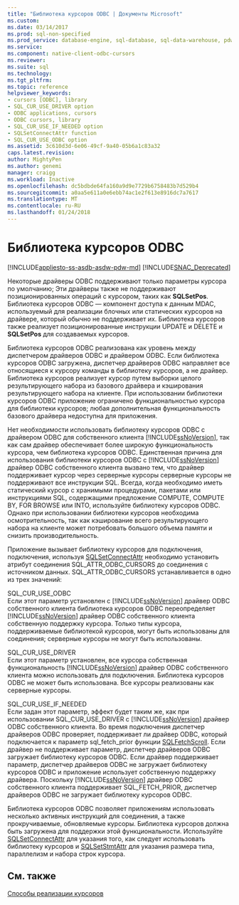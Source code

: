 ```yaml
---
title: "Библиотека курсоров ODBC | Документы Microsoft"
ms.custom: 
ms.date: 03/14/2017
ms.prod: sql-non-specified
ms.prod_service: database-engine, sql-database, sql-data-warehouse, pdw
ms.service: 
ms.component: native-client-odbc-cursors
ms.reviewer: 
ms.suite: sql
ms.technology: 
ms.tgt_pltfrm: 
ms.topic: reference
helpviewer_keywords:
- cursors [ODBC], library
- SQL_CUR_USE_DRIVER option
- ODBC applications, cursors
- ODBC cursors, library
- SQL_CUR_USE_IF_NEEDED option
- SQLSetConnectAttr function
- SQL_CUR_USE_ODBC option
ms.assetid: 3c610d3d-6e06-49cf-9a40-05b6a1c83a32
caps.latest.revision: 
author: MightyPen
ms.author: genemi
manager: craigg
ms.workload: Inactive
ms.openlocfilehash: dc5bdbde64fa160a9d9e7729b6758483b7d529b4
ms.sourcegitcommit: a0aa5e611a0e6ebb74ac1e2f613e8916dc7a7617
ms.translationtype: MT
ms.contentlocale: ru-RU
ms.lasthandoff: 01/24/2018
---
```

# <a name="odbc-cursor-library"></a>Библиотека курсоров ODBC
[!INCLUDE[appliesto-ss-asdb-asdw-pdw-md](../../../includes/appliesto-ss-asdb-asdw-pdw-md.md)]
[!INCLUDE[SNAC_Deprecated](../../../includes/snac-deprecated.md)]

  Некоторые драйверы ODBC поддерживают только параметры курсора по умолчанию; Эти драйверы также не поддерживают позиционированных операций с курсором, таких как **SQLSetPos**. Библиотека курсоров ODBC — компонент доступа к данным MDAC, используемый для реализации блочных или статических курсоров на драйвере, который обычно не поддерживает их. Библиотека курсоров также реализует позиционированные инструкции UPDATE и DELETE и **SQLSetPos** для создаваемых курсоров.  
  
 Библиотека курсоров ODBC реализована как уровень между диспетчером драйверов ODBC и драйвером ODBC. Если библиотека курсоров ODBC загружена, диспетчер драйверов ODBC направляет все относящиеся к курсору команды в библиотеку курсоров, а не драйвер. Библиотека курсоров реализует курсор путем выборки целого результирующего набора из базового драйвера и кэширования результирующего набора на клиенте. При использовании библиотеки курсоров ODBC приложение ограничено функциональностью курсора для библиотеки курсоров; любая дополнительная функциональность базового драйвера недоступна для приложения.  
  
 Нет необходимости использовать библиотеку курсоров ODBC с драйвером ODBC для собственного клиента [!INCLUDE[ssNoVersion](../../../includes/ssnoversion-md.md)], так как сам драйвер обеспечивает более широкую функциональность курсора, чем библиотека курсоров ODBC. Единственная причина для использования библиотеки курсоров ODBC с [!INCLUDE[ssNoVersion](../../../includes/ssnoversion-md.md)] драйвер ODBC собственного клиента вызвано тем, что драйвер поддерживает курсор через серверные курсоры серверные курсоры не поддерживают все инструкции SQL. Всегда, когда необходимо иметь статический курсор с хранимыми процедурами, пакетами или инструкциями SQL, содержащими предложение COMPUTE, COMPUTE BY, FOR BROWSE или INTO, используйте библиотеку курсоров ODBC. Однако при использовании библиотеки курсоров необходима осмотрительность, так как кэширование всего результирующего набора на клиенте может потребовать большого объема памяти и снизить производительность.  
  
 Приложение вызывает библиотеку курсоров для подключения, подключения, используя [SQLSetConnectAttr](../../../relational-databases/native-client-odbc-api/sqlsetconnectattr.md) необходимо установить атрибут соединения SQL_ATTR_ODBC_CURSORS до соединения с источником данных. SQL_ATTR_ODBC_CURSORS устанавливается в одно из трех значений:  
  
 SQL_CUR_USE_ODBC  
 Если этот параметр установлен с [!INCLUDE[ssNoVersion](../../../includes/ssnoversion-md.md)] драйвер ODBC собственного клиента библиотека курсоров ODBC переопределяет [!INCLUDE[ssNoVersion](../../../includes/ssnoversion-md.md)] драйвер ODBC собственного клиента собственную поддержку курсора. Только типы курсора, поддерживаемые библиотекой курсоров, могут быть использованы для соединения; серверные курсоры не могут быть использованы.  
  
 SQL_CUR_USE_DRIVER  
 Если этот параметр установлен, все курсора собственная функциональность [!INCLUDE[ssNoVersion](../../../includes/ssnoversion-md.md)] драйвер ODBC собственного клиента можно использовать для подключения. Библиотека курсоров ODBC не может быть использована. Все курсоры реализованы как серверные курсоры.  
  
 SQL_CUR_USE_IF_NEEDED  
 Если задан этот параметр, эффект будет таким же, как при использовании SQL_CUR_USE_DRIVER с [!INCLUDE[ssNoVersion](../../../includes/ssnoversion-md.md)] драйвер ODBC собственного клиента. Во время подключения диспетчер драйверов ODBC проверяет, поддерживает ли драйвер ODBC, который подключается к параметр sql_fetch_prior функции [SQLFetchScroll](../../../relational-databases/native-client-odbc-api/sqlfetchscroll.md). Если драйвер не поддерживает параметр, диспетчер драйверов ODBC загружает библиотеку курсоров ODBC. Если драйвер поддерживает параметр, диспетчер драйверов ODBC не загружает библиотеку курсоров ODBC и приложение использует собственную поддержку драйвера. Поскольку [!INCLUDE[ssNoVersion](../../../includes/ssnoversion-md.md)] драйвер ODBC собственного клиента поддерживает SQL_FETCH_PRIOR, диспетчер драйверов ODBC не загружает библиотеку курсоров ODBC.  
  
 Библиотека курсоров ODBC позволяет приложениям использовать несколько активных инструкций для соединения, а также прокручиваемые, обновляемые курсоры. Библиотека курсоров должна быть загружена для поддержки этой функциональности. Используйте [SQLSetConnectAttr](../../../relational-databases/native-client-odbc-api/sqlsetconnectattr.md) для указания того, как следует использовать библиотеку курсоров и [SQLSetStmtAttr](../../../relational-databases/native-client-odbc-api/sqlsetstmtattr.md) для указания размера типа, параллелизм и набора строк курсора.  
  
## <a name="see-also"></a>См. также  
 [Способы реализации курсоров](../../../relational-databases/native-client-odbc-cursors/implementation/how-cursors-are-implemented.md)  
  
  
